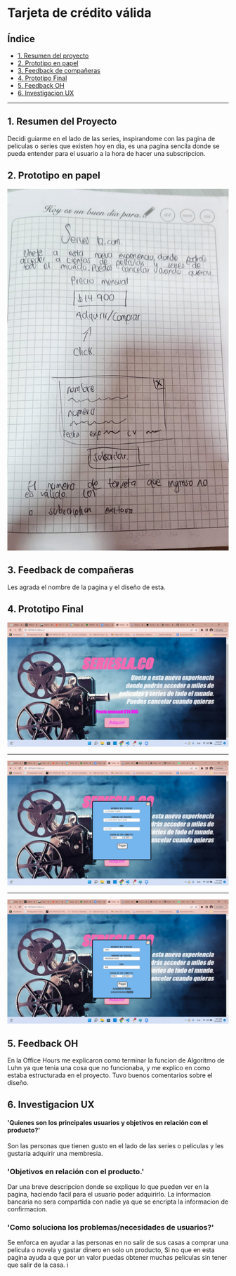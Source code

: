 # Tarjeta de crédito válida

## Índice

* [1. Resumen del proyecto](#1-Resumen-del-proyecto)
* [2. Prototipo en papel](#2-Prototipo-en-papel)
* [3. Feedback de compañeras](#3-Feedback-de-compañeras)
* [4. Prototipo Final](#4-Prototipo-Final)
* [5. Feedback OH](#5-Feedback-OH)
* [6. Investigacion UX](#6-Investigacion-UX)

***

## 1. Resumen del Proyecto
Decidi guiarme en el lado de las series, inspirandome con las pagina de peliculas o series que existen hoy en dia, es una pagina sencila
donde se pueda entender para el usuario a la hora de hacer una subscripcion.

## 2. Prototipo en papel
![Prototipo principal](./src/Imagenes/Prototipo.jpeg)

## 3. Feedback de compañeras
Les agrada el nombre de la pagina y el diseño de esta.

## 4. Prototipo Final
![Primer pantalla](./src/Imagenes/primera.jpeg)
***
![Segunda pantalla](./src/Imagenes/segunda.jpeg)
***
![Visualizacion final](./src/Imagenes/Ultima.jpeg)

## 5. Feedback OH
En la Office Hours me explicaron como terminar la funcion de Algoritmo de Luhn ya que tenia una cosa que no funcionaba, 
y me explico en como estaba estructurada en el proyecto. Tuvo buenos comentarios sobre el diseño.

## 6. Investigacion UX
#### 'Quienes son los principales usuarios y objetivos en relación con el producto?'
Son las personas que tienen gusto en el lado de las series o peliculas y les gustaria adquirir una membresia. 
### 'Objetivos en relación con el producto.'
Dar una breve descripcion donde se explique lo que pueden ver en la pagina, haciendo facil para el usuario
poder adquirirlo. La informacion bancaria no sera compartida con nadie ya que se encripta la informacion de confirmacion. 
### 'Como soluciona los problemas/necesidades de usuarios?'
Se enforca en ayudar a las personas en no salir de sus casas a comprar una pelicula o novela y gastar dinero en solo un producto, 
Si no que en esta pagina ayuda a que por un valor puedas obtener muchas peliculas sin tener que salir de la casa. i

